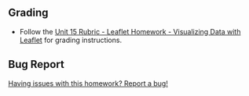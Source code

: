 ## Grading

* Follow the [Unit 15 Rubric - Leaflet Homework - Visualizing Data with Leaflet](https://docs.google.com/document/d/1kDNeT4a54ik_AZrHYN3LmVMqH0hDuiwbK2h5lHNxumQ/edit?usp=sharing) for grading instructions.

## Bug Report

[Having issues with this homework? Report a bug!](https://bit.ly/3y4KcBp)
